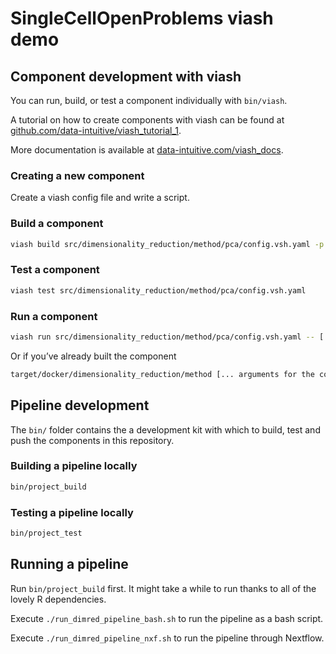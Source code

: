 
# SingleCellOpenProblems viash demo

## Component development with viash

You can run, build, or test a component individually with `bin/viash`.

A tutorial on how to create components with viash can be found at
[github.com/data-intuitive/viash\_tutorial\_1](https://github.com/data-intuitive/viash_tutorial_1).

More documentation is available at
[data-intuitive.com/viash\_docs](https://www.data-intuitive.com/viash_docs).

### Creating a new component

<!-- todo: expand documentation -->

Create a viash config file and write a script.

### Build a component

``` bash
viash build src/dimensionality_reduction/method/pca/config.vsh.yaml -p docker -o target/docker/dimensionality_reduction/method/pca --setup
```

### Test a component

``` bash
viash test src/dimensionality_reduction/method/pca/config.vsh.yaml
```

### Run a component

``` bash
viash run src/dimensionality_reduction/method/pca/config.vsh.yaml -- [... arguments for the component ...]
```

Or if you’ve already built the component

``` bash
target/docker/dimensionality_reduction/method [... arguments for the component ...]
```

## Pipeline development

The `bin/` folder contains the a development kit with which to build,
test and push the components in this repository.

### Building a pipeline locally

``` bash
bin/project_build
```

### Testing a pipeline locally

``` bash
bin/project_test
```

## Running a pipeline

Run `bin/project_build` first. It might take a while to run thanks to
all of the lovely R dependencies.

Execute `./run_dimred_pipeline_bash.sh` to run the pipeline as a bash
script.

Execute `./run_dimred_pipeline_nxf.sh` to run the pipeline through
Nextflow.
